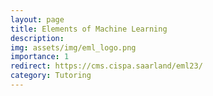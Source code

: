 ```yaml
---
layout: page
title: Elements of Machine Learning
description: 
img: assets/img/eml_logo.png
importance: 1
redirect: https://cms.cispa.saarland/eml23/
category: Tutoring
---
```

